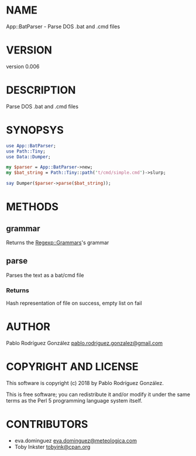 # NAME

App::BatParser - Parse DOS .bat and .cmd files

# VERSION

version 0.006

# DESCRIPTION

Parse DOS .bat and .cmd files

# SYNOPSYS

```perl
use App::BatParser;
use Path::Tiny;
use Data::Dumper;

my $parser = App::BatParser->new;
my $bat_string = Path::Tiny::path('t/cmd/simple.cmd')->slurp;

say Dumper($parser->parse($bat_string));
```

# METHODS

## grammar

Returns the [Regexp::Grammars](https://metacpan.org/pod/Regexp::Grammars)'s grammar

## parse

Parses the text as a bat/cmd file

### Returns

Hash representation of file on success, empty list on fail

# AUTHOR

Pablo Rodríguez González <pablo.rodriguez.gonzalez@gmail.com>

# COPYRIGHT AND LICENSE

This software is copyright (c) 2018 by Pablo Rodríguez González.

This is free software; you can redistribute it and/or modify it under
the same terms as the Perl 5 programming language system itself.

# CONTRIBUTORS

- eva.dominguez <eva.dominguez@meteologica.com>
- Toby Inkster <tobyink@cpan.org>
